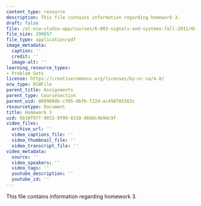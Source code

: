 ```yaml
---
content_type: resource
description: This file contains information regarding homework 3.
draft: false
file: /ol-ocw-studio-app/courses/6-003-signals-and-systems-fall-2011/6b10f97f90329f99831806ddc4b9dc9f_MIT6_003F11_hw03.pdf
file_size: 290657
file_type: application/pdf
image_metadata:
  caption: ''
  credit: ''
  image-alt: ''
learning_resource_types:
- Problem Sets
license: https://creativecommons.org/licenses/by-nc-sa/4.0/
ocw_type: OCWFile
parent_title: Assignments
parent_type: CourseSection
parent_uid: 0809880b-cf05-0bfb-f22d-ac450701563c
resourcetype: Document
title: Homework 3
uid: 6b10f97f-9032-9f99-8318-06ddc4b9dc9f
video_files:
  archive_url: ''
  video_captions_file: ''
  video_thumbnail_file: ''
  video_transcript_file: ''
video_metadata:
  source: ''
  video_speakers: ''
  video_tags: ''
  youtube_description: ''
  youtube_id: ''
---
```

This file contains information regarding homework 3.